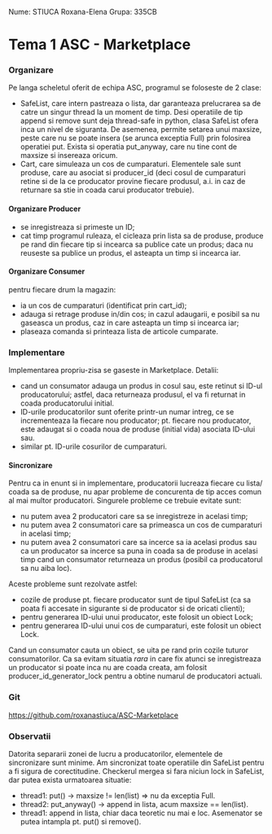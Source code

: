 Nume: STIUCA Roxana-Elena
Grupa: 335CB

# Tema 1 ASC - Marketplace

### Organizare
Pe langa scheletul oferit de echipa ASC, programul se foloseste de 2 clase:
- SafeList, care intern pastreaza o lista, dar garanteaza prelucrarea sa de
catre un singur thread la un moment de timp. Desi operatiile de tip append si
remove sunt deja thread-safe in python, clasa SafeList ofera inca un nivel
de siguranta. De asemenea, permite setarea unui maxsize, peste care nu se
poate insera (se arunca exceptia Full) prin folosirea operatiei put. Exista
si operatia put_anyway, care nu tine cont de maxsize si insereaza oricum.
- Cart, care simuleaza un cos de cumparaturi. Elementele sale sunt produse,
care au asociat si producer_id (deci cosul de cumparaturi retine si de la ce
producator provine fiecare produsul, a.i. in caz de returnare sa stie in coada
carui producator trebuie).

#### Organizare Producer
- se inregistreaza si primeste un ID;
- cat timp programul ruleaza, el cicleaza prin lista sa de produse,
produce pe rand din fiecare tip si incearca sa publice cate un produs;
daca nu reuseste sa publice un produs, el asteapta un timp si incearca iar.

#### Organizare Consumer
pentru fiecare drum la magazin:
- ia un cos de cumparaturi (identificat prin cart_id);
- adauga si retrage produse in/din cos; in cazul adaugarii, e posibil sa nu
gaseasca un produs, caz in care asteapta un timp si incearca iar;
- plaseaza comanda si printeaza lista de articole cumparate.

### Implementare
Implementarea propriu-zisa se gaseste in Marketplace.
Detalii:
- cand un consumator adauga un produs in cosul sau, este retinut si ID-ul
producatorului; astfel, daca returneaza produsul, el va fi returnat in coada
producatorului initial.
- ID-urile producatorilor sunt oferite printr-un numar intreg, ce se
incrementeaza la fiecare nou producator; pt. fiecare nou producator, este
adaugat si o coada noua de produse (initial vida) asociata ID-ului sau.
- similar pt. ID-urile cosurilor de cumparaturi.

#### Sincronizare
Pentru ca in enunt si in implementare, producatorii lucreaza fiecare cu lista/
coada sa de produse, nu apar probleme de concurenta de tip acces comun al
mai multor producatori. Singurele probleme ce trebuie evitate sunt:
- nu putem avea 2 producatori care sa se inregistreze in acelasi timp;
- nu putem avea 2 consumatori care sa primeasca un cos de cumparaturi in
acelasi timp;
- nu putem avea 2 consumatori care sa incerce sa ia acelasi produs sau ca un
producator sa incerce sa puna in coada sa de produse in acelasi timp cand
un consumator returneaza un produs (posibil ca producatorul sa nu aiba loc).

Aceste probleme sunt rezolvate astfel:
- cozile de produse pt. fiecare producator sunt de tipul SafeList (ca sa poata
fi accesate in sigurante si de producator si de oricati clienti);
- pentru generarea ID-ului unui producator, este folosit un obiect Lock;
- pentru generarea ID-ului unui cos de cumparaturi, este folosit un obiect
Lock.

Cand un consumator cauta un obiect, se uita pe rand prin cozile tuturor
consumatorilor. Ca sa evitam situatia *rara* in care fix atunci se
inregistreaza un producator si poate inca nu are coada creata, am folosit
producer_id_generator_lock pentru a obtine numarul de producatori actuali.

### Git
https://github.com/roxanastiuca/ASC-Marketplace

### Observatii
Datorita separarii zonei de lucru a producatorilor, elementele de sincronizare
sunt minime.
Am sincronizat toate operatiile din SafeList pentru a fi sigura de
corectitudine. Checkerul mergea si fara niciun lock in SafeList, dar putea exista
urmatoarea situatie:
- thread1: put() -> maxsize != len(list) => nu da exceptia Full.
- thread2: put_anyway() -> append in lista, acum maxsize == len(list).
- thread1: append in lista, chiar daca teoretic nu mai e loc.
Asemenator se putea intampla pt. put() si remove().